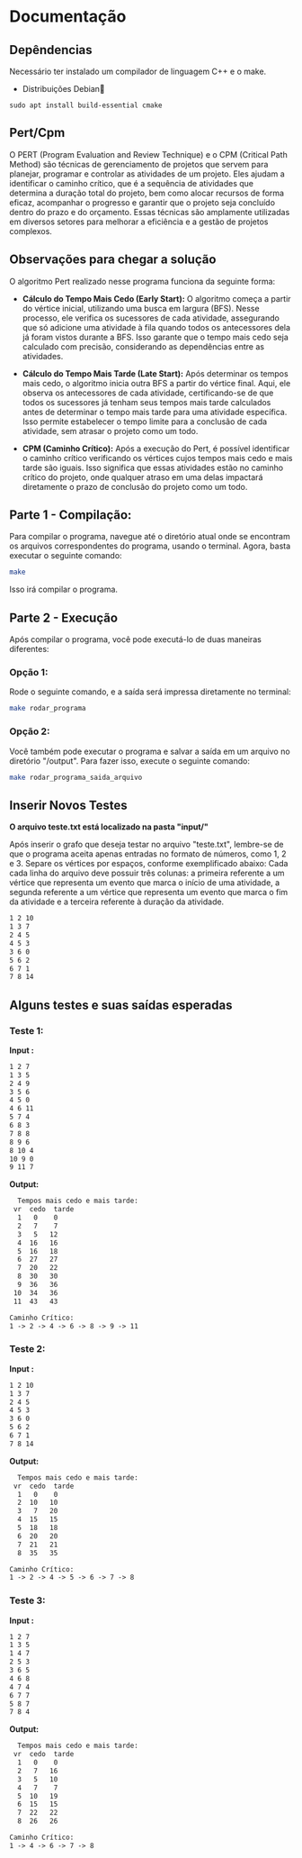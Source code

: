 # Documentação

## Depêndencias
Necessário ter instalado um compilador de linguagem C++ e o make.
- Distribuições Debian🐧
```shell
sudo apt install build-essential cmake
```
## Pert/Cpm
O PERT (Program Evaluation and Review Technique) e o CPM (Critical Path Method) são técnicas de gerenciamento de projetos que servem para planejar, programar e controlar as atividades de um projeto. Eles ajudam a identificar o caminho crítico, que é a sequência de atividades que determina a duração total do projeto, bem como alocar recursos de forma eficaz, acompanhar o progresso e garantir que o projeto seja concluído dentro do prazo e do orçamento. Essas técnicas são amplamente utilizadas em diversos setores para melhorar a eficiência e a gestão de projetos complexos.

## Observações para chegar a solução
O algoritmo Pert realizado nesse programa funciona da seguinte forma:

- **Cálculo do Tempo Mais Cedo (Early Start):** O algoritmo começa a partir do vértice inicial, utilizando uma busca em largura (BFS). Nesse processo, ele verifica os sucessores de cada atividade, assegurando que só adicione uma atividade à fila quando todos os antecessores dela já foram vistos durante a BFS. Isso garante que o tempo mais cedo seja calculado com precisão, considerando as dependências entre as atividades.

- **Cálculo do Tempo Mais Tarde (Late Start):** Após determinar os tempos mais cedo, o algoritmo inicia outra BFS a partir do vértice final. Aqui, ele observa os antecessores de cada atividade, certificando-se de que todos os sucessores já tenham seus tempos mais tarde calculados antes de determinar o tempo mais tarde para uma atividade específica. Isso permite estabelecer o tempo limite para a conclusão de cada atividade, sem atrasar o projeto como um todo.

- **CPM (Caminho Crítico):** Após a execução do Pert, é possível identificar o caminho crítico verificando os vértices cujos tempos mais cedo e mais tarde são iguais. Isso significa que essas atividades estão no caminho crítico do projeto, onde qualquer atraso em uma delas impactará diretamente o prazo de conclusão do projeto como um todo.

## Parte 1 - Compilação:

Para compilar o programa, navegue até o diretório atual onde se encontram os arquivos correspondentes do programa, usando o terminal. Agora, basta executar o seguinte comando:

```bash
make
``````
Isso irá compilar o programa.

## Parte 2 - Execução

Após compilar o programa, você pode executá-lo de duas maneiras diferentes:

### Opção 1:
Rode o seguinte comando, e a saída será impressa diretamente no terminal:

```bash
make rodar_programa
```
### Opção 2:

Você também pode executar o programa e salvar a saída em um arquivo no diretório "/output". Para fazer isso, execute o seguinte comando:

```bash
make rodar_programa_saida_arquivo
```


## Inserir Novos Testes

**O arquivo teste.txt está localizado na pasta "input/"**

Após inserir o grafo que deseja testar no arquivo "teste.txt", lembre-se de que o programa aceita apenas entradas no formato de números, como 1, 2 e 3. Separe os vértices por espaços, conforme exemplificado abaixo:
Cada cada linha do arquivo deve possuir três colunas: a primeira referente a um vértice que representa um evento que marca o início de uma atividade, a segunda referente a um vértice que representa um evento que marca o fim da atividade e a terceira referente à duração da atividade.

```txt
1 2 10
1 3 7
2 4 5
4 5 3
3 6 0
5 6 2
6 7 1
7 8 14
```

## Alguns testes e suas saídas esperadas
### Teste 1:
**Input :**
```txt
1 2 7
1 3 5
2 4 9
3 5 6
4 5 0
4 6 11
5 7 4
6 8 3
7 8 8
8 9 6
8 10 4
10 9 0
9 11 7
```
**Output:**
```txt
  Tempos mais cedo e mais tarde:
 vr  cedo  tarde
  1   0    0
  2   7    7
  3   5   12
  4  16   16
  5  16   18
  6  27   27
  7  20   22
  8  30   30
  9  36   36
 10  34   36
 11  43   43

Caminho Crítico:
1 -> 2 -> 4 -> 6 -> 8 -> 9 -> 11
```
### Teste 2:
**Input :**
```txt
1 2 10
1 3 7
2 4 5
4 5 3
3 6 0
5 6 2
6 7 1
7 8 14
```
**Output:**
```txt
  Tempos mais cedo e mais tarde:
 vr  cedo  tarde
  1   0    0
  2  10   10
  3   7   20
  4  15   15
  5  18   18
  6  20   20
  7  21   21
  8  35   35

Caminho Crítico:
1 -> 2 -> 4 -> 5 -> 6 -> 7 -> 8
```
### Teste 3:
**Input :**
```txt
1 2 7
1 3 5
1 4 7
2 5 3
3 6 5
4 6 8
4 7 4
6 7 7
5 8 7
7 8 4
```
**Output:**
```txt
  Tempos mais cedo e mais tarde:
 vr  cedo  tarde
  1   0    0
  2   7   16
  3   5   10
  4   7    7
  5  10   19
  6  15   15
  7  22   22
  8  26   26

Caminho Crítico:
1 -> 4 -> 6 -> 7 -> 8
```
